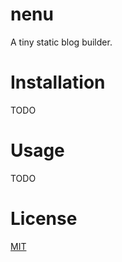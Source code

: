 nenu
===================

A tiny static blog builder.

# Installation

TODO

# Usage

TODO

# License

[MIT](LICENSE)
